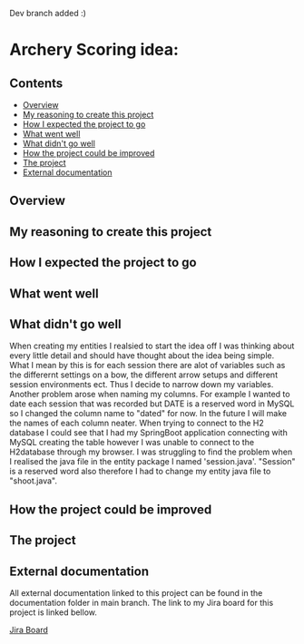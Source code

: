 Dev branch added :)
# Archery Scoring idea:

## Contents
* [Overview](https://github.com/DylanPatel11/Archery-Scoring/blob/main/README.md#overview)
* [My reasoning to create this project](https://github.com/DylanPatel11/Archery-Scoring/blob/main/README.md#my-reasoning-to-create-this-project)
* [How I expected the project to go](https://github.com/DylanPatel11/Archery-Scoring/blob/main/README.md#how-i-expected-the-project-to-go)
* [What went well](https://github.com/DylanPatel11/Archery-Scoring/blob/main/README.md#what-went-well)
* [What didn't go well](https://github.com/DylanPatel11/Archery-Scoring/blob/main/README.md#what-didnt-go-well)
* [How the project could be improved](https://github.com/DylanPatel11/Archery-Scoring/blob/main/README.md#how-the-project-could-be-improved)
* [The project](https://github.com/DylanPatel11/Archery-Scoring/blob/main/README.md#the-project)
* [External documentation](https://github.com/DylanPatel11/Archery-Scoring/blob/main/README.md#external-documentation)

## Overview

## My reasoning to create this project



## How I expected the project to go


## What went well



## What didn't go well
When creating my entities I realsied to start the idea off I was thinking about every little detail and should have thought about the idea being simple. What I mean by this is for each session there are alot of variables such as the differernt settings on a bow, the different arrow setups and different session environments ect. Thus I decide to narrow down my variables. Another problem arose when naming my columns. For example I wanted to date each session that was recorded but DATE is a reserved word in MySQL so I changed the column name to "dated" for now. In the future I will make the names of each column neater.
When trying to connect to the H2 database I could see that I had my SpringBoot application connecting with MySQL creating the table however I was unable to connect to the H2database through my browser. I was struggling to find the problem when I realised the java file in the entity package I named 'session.java'. "Session" is a reserved word also therefore I had to change my entity java file to "shoot.java".


## How the project could be improved



## The project


## External documentation
All external documentation linked to this project can be found in the documentation folder in main branch. The link to my Jira board for this project is linked bellow.

[Jira Board](https://dylan-patel.atlassian.net/jira/software/projects/AP/boards/5 "Dylan's Archery Project Jira Board")
